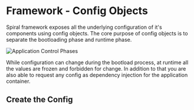 # Framework - Config Objects
Spiral framework exposes all the underlying configuration of it's components using config objects. The core purpose of config
objects is to separate the bootloading phase and runtime phase.

![Application Control Phases](https://user-images.githubusercontent.com/796136/64906478-e213ff80-d6ef-11e9-839e-95bac78ef147.png)

While configuration can change during the bootload process, at runtime all the values are frozen and forbidden for change. In 
addition to that you are also able to request any config as dependency injection for the application container.

## Create the Config

